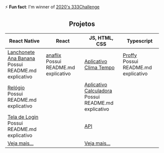 ⚡ __Fun fact__: I'm winner of [2020's 333Challenge](https://github.com/codigofalado/desafio333/pull/41)

<h2 align="center">Projetos</h2>

| React Native | React | JS, HTML, CSS | Typescript |
| --- | --- | --- | --- |
| [Lanchonete Ana Banana](https://github.com/anabeatrizzz/app-mobile2-refeito)<br>Possui README.md explicativo | [anaflix](https://github.com/anabeatrizzz/anaflix)<br>Possui README.md explicativo | [Aplicativo Clima Tempo](https://github.com/anabeatrizzz/api-clima-tempo) | [Proffy](https://github.com/anabeatrizzz/proffy-nlw)<br>Possui README.md explicativo
| [Relógio](https://github.com/anabeatrizzz/mobile2-app-um)<br>Possui README.md explicativo | | [Aplicativo Calculadora](https://github.com/anabeatrizzz/monaca-app-dois)<br>Possui README.md explicativo
| [Tela de Login](https://github.com/anabeatrizzz/mobile2-app-tres)<br>Possui README.md explicativo | | [API](https://github.com/anabeatrizzz/monaca-app-cinco)
| [Veja mais...](https://github.com/anabeatrizzz?tab=repositories&q=react-native) | | [Veja mais...](https://github.com/anabeatrizzz?tab=repositories&q=monaca)
